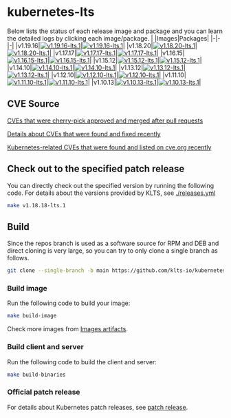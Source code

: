 # kubernetes-lts
Below lists the status of each release image and package and you can learn the detailed logs by clicking each image/package.
| |Images|Packages|
|-|-|-|
|v1.19.16|[![v1.19.16-lts.1](https://img.shields.io/github/workflow/status/klts-io/kubernetes-lts/Releases%20Images/v1.19.16-lts.1?label=v1.19.16-lts.1%20Releases%20Images)](https://klts.io/zh/docs/releases/v1.19.16/v1.19.16-lts.1/)|[![v1.19.16-lts.1](https://img.shields.io/github/workflow/status/klts-io/kubernetes-lts/Releases%20Packages/v1.19.16-lts.1?label=v1.19.16-lts.1%20Releases%20Packages)](https://klts.io/zh/docs/releases/v1.19.16/v1.19.16-lts.1/)|
|v1.18.20|[![v1.18.20-lts.1](https://img.shields.io/github/workflow/status/klts-io/kubernetes-lts/Releases%20Images/v1.18.20-lts.1?label=v1.18.20-lts.1%20Releases%20Images)](https://klts.io/zh/docs/releases/v1.18.20/v1.18.20-lts.1/)|[![v1.18.20-lts.1](https://img.shields.io/github/workflow/status/klts-io/kubernetes-lts/Releases%20Packages/v1.18.20-lts.1?label=v1.18.20-lts.1%20Releases%20Packages)](https://klts.io/zh/docs/releases/v1.18.20/v1.18.20-lts.1/)|
|v1.17.17|[![v1.17.17-lts.1](https://img.shields.io/github/workflow/status/klts-io/kubernetes-lts/Releases%20Images/v1.17.17-lts.1?label=v1.17.17-lts.1%20Releases%20Images)](https://klts.io/zh/docs/releases/v1.17.17/v1.17.17-lts.1/)|[![v1.17.17-lts.1](https://img.shields.io/github/workflow/status/klts-io/kubernetes-lts/Releases%20Packages/v1.17.17-lts.1?label=v1.17.17-lts.1%20Releases%20Packages)](https://klts.io/zh/docs/releases/v1.17.17/v1.17.17-lts.1/)|
|v1.16.15|[![v1.16.15-lts.1](https://img.shields.io/github/workflow/status/klts-io/kubernetes-lts/Releases%20Images/v1.16.15-lts.1?label=v1.16.15-lts.1%20Releases%20Images)](https://klts.io/zh/docs/releases/v1.16.15/v1.16.15-lts.1/)|[![v1.16.15-lts.1](https://img.shields.io/github/workflow/status/klts-io/kubernetes-lts/Releases%20Packages/v1.16.15-lts.1?label=v1.16.15-lts.1%20Releases%20Packages)](https://klts.io/zh/docs/releases/v1.16.15/v1.16.15-lts.1/)|
|v1.15.12|[![v1.15.12-lts.1](https://img.shields.io/github/workflow/status/klts-io/kubernetes-lts/Releases%20Images/v1.15.12-lts.1?label=v1.15.12-lts.1%20Releases%20Images)](https://klts.io/zh/docs/releases/v1.15.12/v1.15.12-lts.1/)|[![v1.15.12-lts.1](https://img.shields.io/github/workflow/status/klts-io/kubernetes-lts/Releases%20Packages/v1.15.12-lts.1?label=v1.15.12-lts.1%20Releases%20Packages)](https://klts.io/zh/docs/releases/v1.15.12/v1.15.12-lts.1/)|
|v1.14.10|[![v1.14.10-lts.1](https://img.shields.io/github/workflow/status/klts-io/kubernetes-lts/Releases%20Images/v1.14.10-lts.1?label=v1.14.10-lts.1%20Releases%20Images)](https://klts.io/zh/docs/releases/v1.14.10/v1.14.10-lts.1/)|[![v1.14.10-lts.1](https://img.shields.io/github/workflow/status/klts-io/kubernetes-lts/Releases%20Packages/v1.14.10-lts.1?label=v1.14.10-lts.1%20Releases%20Packages)](https://klts.io/zh/docs/releases/v1.14.10/v1.14.10-lts.1/)|
|v1.13.12|[![v1.13.12-lts.1](https://img.shields.io/github/workflow/status/klts-io/kubernetes-lts/Releases%20Images/v1.13.12-lts.1?label=v1.13.12-lts.1%20Releases%20Images)](https://klts.io/zh/docs/releases/v1.13.12/v1.13.12-lts.1/)|[![v1.13.12-lts.1](https://img.shields.io/github/workflow/status/klts-io/kubernetes-lts/Releases%20Packages/v1.13.12-lts.1?label=v1.13.12-lts.1%20Releases%20Packages)](https://klts.io/zh/docs/releases/v1.13.12/v1.13.12-lts.1/)|
|v1.12.10|[![v1.12.10-lts.1](https://img.shields.io/github/workflow/status/klts-io/kubernetes-lts/Releases%20Images/v1.12.10-lts.1?label=v1.12.10-lts.1%20Releases%20Images)](https://klts.io/zh/docs/releases/v1.12.10/v1.12.10-lts.1/)|[![v1.12.10-lts.1](https://img.shields.io/github/workflow/status/klts-io/kubernetes-lts/Releases%20Packages/v1.12.10-lts.1?label=v1.12.10-lts.1%20Releases%20Packages)](https://klts.io/zh/docs/releases/v1.12.10/v1.12.10-lts.1/)|
|v1.11.10|[![v1.11.10-lts.1](https://img.shields.io/github/workflow/status/klts-io/kubernetes-lts/Releases%20Images/v1.11.10-lts.1?label=v1.11.10-lts.1%20Releases%20Images)](https://klts.io/zh/docs/releases/v1.11.10/v1.11.10-lts.1/)|[![v1.11.10-lts.1](https://img.shields.io/github/workflow/status/klts-io/kubernetes-lts/Releases%20Packages/v1.11.10-lts.1?label=v1.11.10-lts.1%20Releases%20Packages)](https://klts.io/zh/docs/releases/v1.11.10/v1.11.10-lts.1/)|
|v1.10.13|[![v1.10.13-lts.1](https://img.shields.io/github/workflow/status/klts-io/kubernetes-lts/Releases%20Images/v1.10.13-lts.1?label=v1.10.13-lts.1%20Releases%20Images)](https://klts.io/zh/docs/releases/v1.10.13/v1.10.13-lts.1/)|[![v1.10.13-lts.1](https://img.shields.io/github/workflow/status/klts-io/kubernetes-lts/Releases%20Packages/v1.10.13-lts.1?label=v1.10.13-lts.1%20Releases%20Packages)](https://klts.io/zh/docs/releases/v1.10.13/v1.10.13-lts.1/)|

## CVE Source

[CVEs that were cherry-pick approved and merged after pull requests](https://github.com/kubernetes/kubernetes/pulls?q=is%3Apr+is%3Amerged+label%3Acherry-pick-approved+CVE)

[Details about CVEs that were found and fixed recently](https://www.cvedetails.com/vulnerability-list/vendor_id-15867/product_id-34016/Kubernetes-Kubernetes.html)

[Kubernetes-related CVEs that were found and listed on cve.org recently](https://cve.mitre.org/cgi-bin/cvekey.cgi?keyword=Kubernetes)

## Check out to the specified patch release

You can directly check out the specified version by running the following code. For details about the versions provided by KLTS, see [./releases.yml](https://github.com/klts-io/kubernetes-lts/blob/master/releases.yml)

``` bash
make v1.18.18-lts.1
```

## Build

Since the repos branch is used as a software source for RPM and DEB and direct cloning is very large, so you can try to only clone a single branch as follows.

``` bash
git clone --single-branch -b main https://github.com/klts-io/kubernetes-lts
```

### Build image
Run the following code to build your image:

``` bash
make build-image
```

Check more images from [Images artifacts](https://github.com/orgs/klts-io/packages?repo_name=kubernetes-lts).

### Build client and server
Run the following code to build the client and server:

``` bash
make build-binaries
```
### Official patch release
For details about Kubernetes patch releases, see [patch release](https://kubernetes.io/releases/patch-releases/).
